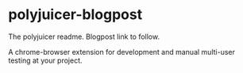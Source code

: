 # polyjuicer-blogpost

The polyjuicer readme. Blogpost link to follow.

A chrome-browser extension for development and manual multi-user testing at your project.